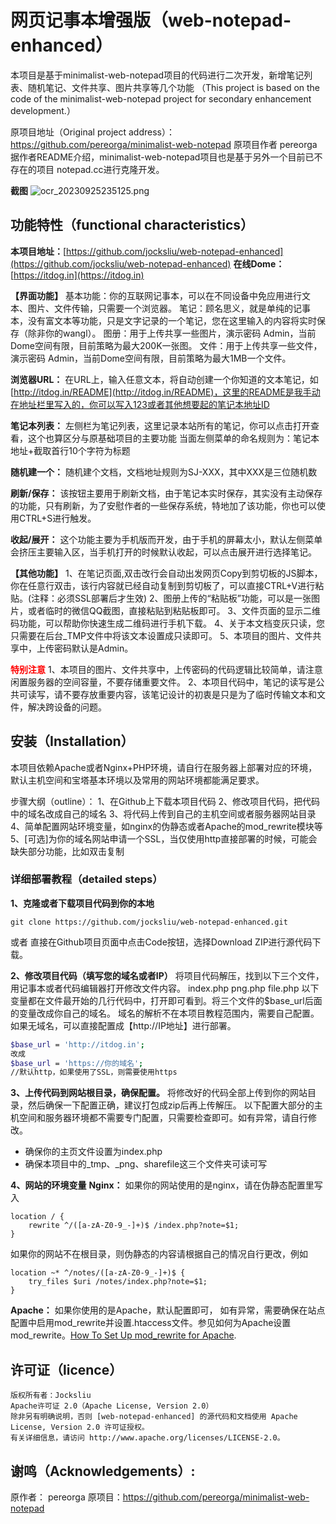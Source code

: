 # 网页记事本增强版（web-notepad-enhanced）

本项目是基于minimalist-web-notepad项目的代码进行二次开发，新增笔记列表、随机笔记、文件共享、图片共享等几个功能
（This project is based on the code of the minimalist-web-notepad project for secondary enhancement development.）

原项目地址（Original project address）：
https://github.com/pereorga/minimalist-web-notepad 原项目作者 pereorga
据作者README介绍，minimalist-web-notepad项目也是基于另外一个目前已不存在的项目 notepad.cc进行克隆开发。

**截图**
![ocr_20230925235125.png](https://cdn.nlark.com/yuque/0/2023/png/27433930/1695657090507-3913b736-5167-4108-845c-91c63042e575.png#averageHue=%23f3f3f3&clientId=ueeba5647-94c9-4&from=paste&height=955&id=BKGJ0&originHeight=955&originWidth=1040&originalType=binary&ratio=1&rotation=0&showTitle=false&size=65833&status=done&style=none&taskId=uab89d637-9aef-41fc-9f50-131d8e71f04&title=&width=1040)

## **功能特性（functional characteristics）**

**本项目地址：**[https://github.com/jocksliu/web-notepad-enhanced](https://github.com/jocksliu/web-notepad-enhanced)
**在线Dome：**[https://itdog.in](https://itdog.in)

**【界面功能】**
基本功能：你的互联网记事本，可以在不同设备中免应用进行文本、图片、文件传输，只需要一个浏览器。
笔记：顾名思义，就是单纯的记事本，没有富文本等功能，只是文字记录的一个笔记，您在这里输入的内容将实时保存（除非你的wangl）。
图册：用于上传共享一些图片，演示密码 Admin，当前Dome空间有限，目前策略为最大200K一张图。
文件：用于上传共享一些文件，演示密码 Admin，当前Dome空间有限，目前策略为最大1MB一个文件。

**浏览器URL：**
在URL上，输入任意文本，将自动创建一个你知道的文本笔记，如 [http://itdog.in/README](http://itdog.in/README)，这里的README是我手动在地址栏里写入的，你可以写入123或者其他想要起的笔记本地址ID

**笔记本列表：**
左侧栏为笔记列表，这里记录本站所有的笔记，你可以点击打开查看，这个也算区分与原基础项目的主要功能
当面左侧菜单的命名规则为：笔记本地址+截取首行10个字符为标题

**随机建一个：**
随机建个文档，文档地址规则为SJ-XXX，其中XXX是三位随机数

**刷新/保存：**
该按钮主要用于刷新文档，由于笔记本实时保存，其实没有主动保存的功能，只有刷新，为了安慰作者的一些保存系统，特地加了该功能，你也可以使用CTRL+S进行触发。

**收起/展开：**
这个功能主要为手机版而开发，由于手机的屏幕太小，默认左侧菜单会挤压主要输入区，当手机打开的时候默认收起，可以点击展开进行选择笔记。

**【其他功能】**
1、在笔记页面,双击改行会自动出发网页Copy到剪切板的JS脚本，你在任意行双击，该行内容就已经自动复制到剪切板了，可以直接CTRL+V进行粘贴。(注释：必须SSL部署后才生效)
2、图册上传的“粘贴板”功能，可以是一张图片，或者临时的微信QQ截图，直接粘贴到粘贴板即可。
3、文件页面的显示二维码功能，可以帮助你快速生成二维码进行手机下载。
4、关于本文档变灰只读，您只需要在后台_TMP文件中将该文本设置成只读即可。
5、本项目的图片、文件共享中，上传密码默认是Admin。

<span style="color:red">**特别注意**</span>
1、本项目的图片、文件共享中，上传密码的代码逻辑比较简单，请注意闲置服务器的空间容量，不要存储重要文件。
2、本项目代码中，笔记的读写是公共可读写，请不要存放重要内容，该笔记设计的初衷是只是为了临时传输文本和文件，解决跨设备的问题。



## 安装（Installation）
本项目依赖Apache或者Nginx+PHP环境，请自行在服务器上部署对应的环境，默认主机空间和宝塔基本环境以及常用的网站环境都能满足要求。

步骤大纲（outline）：
1、在Github上下载本项目代码
2、修改项目代码，把代码中的域名改成自己的域名
3、将代码上传到自己的主机空间或者服务器网站目录
4、简单配置网站环境变量，如nginx的伪静态或者Apache的mod_rewrite模块等
5、[可选]为你的域名网站申请一个SSL，当仅使用http直接部署的时候，可能会缺失部分功能，比如双击复制


### 详细部署教程（detailed steps）
**1、克隆或者下载项目代码到你的本地**
```
git clone https://github.com/jocksliu/web-notepad-enhanced.git
```
或者
直接在Github项目页面中点击Code按钮，选择Download ZIP进行源代码下载。

**2、修改项目代码（填写您的域名或者IP）**
将项目代码解压，找到以下三个文件，用记事本或者代码编辑器打开修改文件内容。
index.php
png.php
file.php
以下变量都在文件最开始的几行代码中，打开即可看到。将三个文件的$base_url后面的变量改成你自己的域名。
域名的解析不在本项目教程范围内，需要自己配置。如果无域名，可以直接配置成【http://IP地址】进行部署。
```bash
$base_url = 'http://itdog.in';
改成
$base_url = 'https://你的域名';
//默认http，如果使用了SSL，则需要使用https
```

**3、上传代码到网站根目录，确保配置。**
将修改好的代码全部上传到你的网站目录，然后确保一下配置正确，建议打包成zip后再上传解压。
以下配置大部分的主机空间和服务器环境都不需要专门配置，只需要检查即可。如有异常，请自行修改。

- 确保你的主页文件设置为index.php
- 确保本项目中的_tmp、_png、sharefile这三个文件夹可读可写

**4、网站的环境变量**
**Nginx：**
如果你的网站使用的是nginx，请在伪静态配置里写入
```
location / {
    rewrite ^/([a-zA-Z0-9_-]+)$ /index.php?note=$1;
}
```
如果你的网站不在根目录，则伪静态的内容请根据自己的情况自行更改，例如
```
location ~* ^/notes/([a-zA-Z0-9_-]+)$ {
    try_files $uri /notes/index.php?note=$1;
}
```

**Apache：**
如果你使用的是Apache，默认配置即可，
如有异常，需要确保在站点配置中启用mod_rewrite并设置.htaccess文件。参见如何为Apache设置mod_rewrite。[How To Set Up mod_rewrite for Apache](https://www.digitalocean.com/community/tutorials/how-to-set-up-mod_rewrite-for-apache-on-ubuntu-14-04).

## 许可证（licence）
```
版权所有者：Jocksliu
Apache许可证 2.0（Apache License, Version 2.0）
除非另有明确说明，否则 [web-notepad-enhanced] 的源代码和文档使用 Apache License, Version 2.0 许可证授权。
有关详细信息，请访问 http://www.apache.org/licenses/LICENSE-2.0。
```

## 谢鸣（Acknowledgements）:
原作者： pereorga
原项目：https://github.com/pereorga/minimalist-web-notepad
